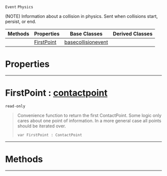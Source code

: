  `Event` `Physics`



(NOTE) Information about a collision in physics. Sent when collisions start, persist, or end.

|Methods|Properties|Base Classes|Derived Classes|
|---|---|---|---|
| |[ FirstPoint](collisionevent.md#firstpoint-zilch-engine-d)|[basecollisionevent](basecollisionevent.md)| |


 #  Properties


---  
 #  FirstPoint : [contactpoint](contactpoint.md)

 `read-only`

> Convenience function to return the first ContactPoint. Some logic only cares about one point of information. In a more general case all points should be iterated over.
> ``` lang=cpp, name=Nada
> var FirstPoint : ContactPoint


---  
 #  Methods


---  
 

 